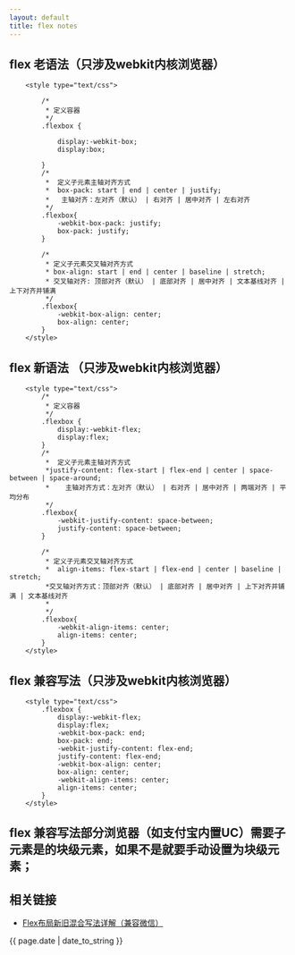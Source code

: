 ```yaml
---
layout: default
title: flex notes
---
```

 

## flex 老语法（只涉及webkit内核浏览器）

```
	<style type="text/css">
	
		/*
		 * 定义容器
		 */
		.flexbox {
			
			display:-webkit-box;
			display:box;
		
		}
		/*
		 *  定义子元素主轴对齐方式
		 *	box-pack: start | end | center | justify;
    	 *	 主轴对齐：左对齐（默认） | 右对齐 | 居中对齐 | 左右对齐
		 */
		.flexbox{
		    -webkit-box-pack: justify;
		    box-pack: justify;
		}
		
		/*
		 * 定义子元素交叉轴对齐方式
		 * box-align: start | end | center | baseline | stretch;
    	 * 交叉轴对齐: 顶部对齐（默认） | 底部对齐 | 居中对齐 | 文本基线对齐 | 上下对齐并铺满
		 */
		.flexbox{
		    -webkit-box-align: center;
		    box-align: center;
		}
	</style>
```

## flex 新语法 （只涉及webkit内核浏览器）

```
	<style type="text/css">
		/*
		 * 定义容器
		 */
		.flexbox {
			display:-webkit-flex;
			display:flex;
		}
		/*
		 *  定义子元素主轴对齐方式
		 *justify-content: flex-start | flex-end | center | space-between | space-around;
    	 *    主轴对齐方式：左对齐（默认） | 右对齐 | 居中对齐 | 两端对齐 | 平均分布
		 */
		.flexbox{
		    -webkit-justify-content: space-between;
		    justify-content: space-between;
		}
		
		/*
		 * 定义子元素交叉轴对齐方式
		 *  align-items: flex-start | flex-end | center | baseline | stretch;
    	 *交叉轴对齐方式：顶部对齐（默认） | 底部对齐 | 居中对齐 | 上下对齐并铺满 | 文本基线对齐
		 *
		 */
		.flexbox{
		    -webkit-align-items: center;
		    align-items: center;
		}
	</style>
```

## flex 兼容写法（只涉及webkit内核浏览器）

```
	<style type="text/css">
		.flexbox {
			display:-webkit-flex;
			display:flex;
			-webkit-box-pack: end;
		    box-pack: end;
		    -webkit-justify-content: flex-end;
		    justify-content: flex-end;
		    -webkit-box-align: center;
		    box-align: center;
		    -webkit-align-items: center;
		    align-items: center;
		}
	</style>
```

## flex 兼容写法部分浏览器（如支付宝内置UC）需要子元素是的块级元素，如果不是就要手动设置为块级元素；

## 相关链接
- [Flex布局新旧混合写法详解（兼容微信）](https://segmentfault.com/a/1190000003978624)

<p>{{ page.date | date_to_string }}</p>